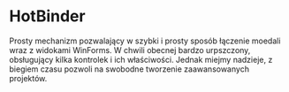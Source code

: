 # HotBinder
Prosty mechanizm pozwalający w szybki i prosty sposób łączenie moedali wraz z widokami WinForms. W chwili obecnej bardzo urpszczony, obsługujący kilka kontrolek i ich właściwości. Jednak miejmy nadzieje, z biegiem czasu pozwoli na swobodne tworzenie zaawansowanych projektów.
